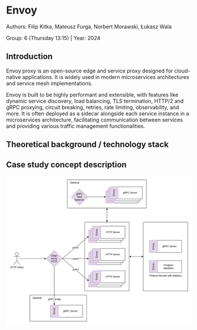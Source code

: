# Envoy

Authors: Filip Kitka, Mateusz Furga, Norbert Morawski, Łukasz Wala

Group: 6 (Thursday 13:15) | Year: 2024

## Introduction

Envoy proxy is an open-source edge and service proxy designed for cloud-native applications. It is widely used in modern microservices architectures and service mesh implementations.

Envoy is built to be highly performant and extensible, with features like dynamic service discovery, load balancing, TLS termination, HTTP/2 and gRPC proxying, circuit breaking, retries, rate limiting, observability, and more. It is often deployed as a sidecar alongside each service instance in a microservices architecture, facilitating communication between services and providing various traffic management functionalities.

## Theoretical background / technology stack

## Case study concept description
![Case study concept image](docs/case-study.jpg "Case study concept image")

